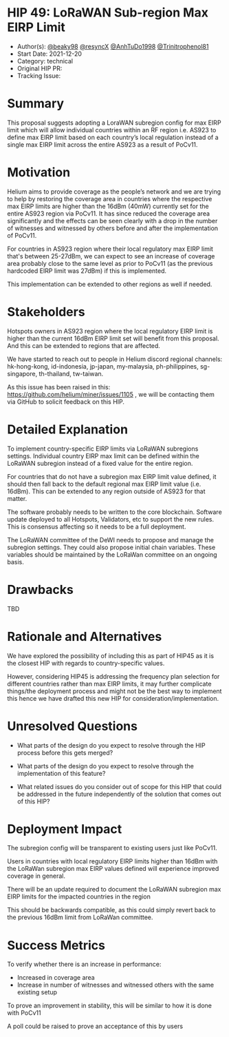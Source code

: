 # HIP 49: LoRaWAN Sub-region Max EIRP Limit

- Author(s): [@beaky98](https://github.com/beaky98) [@resyncX](https://github.com/resyncX) [@AnhTuDo1998](https://github.com/AnhTuDo1998) [@Trinitrophenol81](https://github.com/Trinitrophenol81)
- Start Date: 2021-12-20
- Category: technical
- Original HIP PR: <!-- leave this empty; maintainer will fill in ID of this pull request -->
- Tracking Issue: <!-- leave this empty; maintainer will create a discussion issue -->

# Summary
[summary]: #summary

This proposal suggests adopting a LoraWAN subregion config for max EIRP limit which will allow individual countries within an RF region i.e. AS923 to define max EIRP limit based on each country’s local regulation instead of a single max EIRP limit across the entire AS923 as a result of PoCv11.

# Motivation
[motivation]: #motivation

Helium aims to provide coverage as the people’s network and we are trying to help by restoring the coverage area in countries where the respective max EIRP limits are higher than the 16dBm (40mW) currently set for the entire AS923 region via PoCv11. It has since reduced the coverage area significantly and the effects can be seen clearly with a drop in the number of witnesses and witnessed by others before and after the implementation of PoCv11.

For countries in AS923 region where their local regulatory max EIRP limit that's between 25-27dBm, we can expect to see an increase of coverage area probably close to the same level as prior to PoCv11 (as the previous hardcoded EIRP limit was 27dBm) if this is implemented.

This implementation can be extended to other regions as well if needed.

# Stakeholders
[stakeholders]: #stakeholders

Hotspots owners in AS923 region where the local regulatory EIRP limit is higher than the current 16dBm EIRP limit set will benefit from this proposal. And this can be extended to regions that are affected.

We have started to reach out to people in Helium discord regional channels: hk-hong-kong, id-indonesia, jp-japan, my-malaysia, ph-philippines, sg-singapore, th-thailand, tw-taiwan. 

As this issue has been raised in this: https://github.com/helium/miner/issues/1105 , we will be contacting them via GitHub to solicit feedback on this HIP.

# Detailed Explanation
[detailed-explanation]: #detailed-explanation

To implement country-specific EIRP limits via LoRaWAN subregions settings. Individual country EIRP max limit can be defined within the LoRaWAN subregion instead of a fixed value for the entire region.

For countries that do not have a subregion max EIRP limit value defined, it should then fall back to the default regional max EIRP limit value (i.e. 16dBm).
This can be extended to any region outside of AS923 for that matter.

The software probably needs to be written to the core blockchain. Software update deployed to all Hotspots, Validators, etc to support the new rules. This is consensus affecting so it needs to be a full deployment.

The LoRaWAN committee of the DeWI needs to propose and manage the subregion settings. They could also propose initial chain variables. These variables should be maintained by the LoRaWan committee on an ongoing basis.

# Drawbacks
[drawbacks]: #drawbacks

TBD

# Rationale and Alternatives
[alternatives]: #rationale-and-alternatives

We have explored the possibility of including this as part of HIP45 as it is the closest HIP with regards to country-specific values.

However, considering HIP45 is addressing the frequency plan selection for different countries rather than max EIRP limits, it may further complicate things/the deployment process and might not be the best way to implement this hence we have drafted this new HIP for consideration/implementation.

# Unresolved Questions
[unresolved]: #unresolved-questions

- What parts of the design do you expect to resolve through the HIP process
  before this gets merged?

- What parts of the design do you expect to resolve through the implementation
  of this feature?

- What related issues do you consider out of scope for this HIP that could be
  addressed in the future independently of the solution that comes out of this
  HIP?

# Deployment Impact
[deployment-impact]: #deployment-impact

The subregion config will be transparent to existing users just like PoCv11.

Users in countries with local regulatory EIRP limits higher than 16dBm with the LoRaWan subregion max EIRP values defined will experience improved coverage in general.

There will be an update required to document the LoRaWAN subregion max EIRP limits for the impacted countries in the region

This should be backwards compatible, as this could simply revert back to the previous 16dBm limit from LoRaWan committee.

# Success Metrics
[success-metrics]: #success-metrics

To verify whether there is an increase in performance:
- Increased in coverage area
- Increase in number of witnesses and witnessed others with the same existing setup

To prove an improvement in stability, this will be similar to how it is done with PoCv11

A poll could be raised to prove an acceptance of this by users
